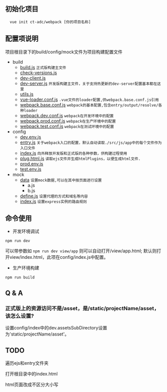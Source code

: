 ## 初始化项目

```
  vue init ct-adc/webpack [你的项目名称]
```

## 配置项说明 

项目根目录下的build/config/mock文件为项目构建配置文件

* build
    * [build.js](https://github.com/ct-adc/webpack/blob/master/template/build/build.js)  ``正式版构建主文件``
    * [check-versions.js](https://github.com/ct-adc/webpack/blob/master/template/build/check-versions.js)
    * [dev-client.js](https://github.com/ct-adc/webpack/blob/master/template/build/dev-client.js)
    * [dev-server.js](https://github.com/ct-adc/webpack/blob/master/template/build/dev-server.js) ``开发版构建主文件，关于支持热更新的dev-server配置基本都在这里``
    * [utils.js](https://github.com/ct-adc/webpack/blob/master/template/build/utils.js)
    * [vue-loader.conf.js](https://github.com/ct-adc/webpack/blob/master/template/build/vue-loader.conf.js)  ``.vue文件的loader配置,供webpack.base.conf.js引用``
    * [webpack.base.conf.js](https://github.com/ct-adc/webpack/blob/master/template/build/webpack.base.conf.js)  ``webpack的基本配置,包含entry/output/resolve/各种loader``
    * [webpack.dev.conf.js](https://github.com/ct-adc/webpack/blob/master/template/build/webpack.dev.conf.js)  ``webpack在开发环境中的配置``
    * [webpack.prod.conf.js](https://github.com/ct-adc/webpack/blob/master/template/build/webpack.prod.conf.js) ``webpack在生产环境中的配置``
    * [webpack.test.conf.js](https://github.com/ct-adc/webpack/blob/master/template/build/webpack.test.conf.js)  ``webpack在测试环境中的配置``
* config
    * [dev.env.js](https://github.com/ct-adc/webpack/tree/master/template/config/dev.env.js)
    * [entry.js](https://github.com/ct-adc/webpack/tree/master/template/config/entry.js)  ``关于webpack入口的配置，默认自动读取./src/js/app中的每个文件作为入口文件``
    * [index.js](https://github.com/ct-adc/webpack/tree/master/template/config/index.js)  ``向外释放开发版和正式版的各种参数，供构建过程使用``
    * [plug.html.js](https://github.com/ct-adc/webpack/tree/master/template/config/plug.html.js)  ``读取ejs文件并生成htmlPlugins，以便生成html文件.``
    * [prod.env.js](https://github.com/ct-adc/webpack/tree/master/template/config/prod.env.js)
    * [test.env.js](https://github.com/ct-adc/webpack/tree/master/template/config/test.env.js)
* mock
    * [data](https://github.com/ct-adc/webpack/blob/master/template/mock/data)  ``设置mock数据,可以在其中按页面进行设置``
        * a.js
        * b.js
    * [define.js](https://github.com/ct-adc/webpack/blob/master/template/mock/define.js)  ``设置代理的方式和域名等内容``
    * [index.js](https://github.com/ct-adc/webpack/blob/master/template/mock/index.js)  ``设置express实例的路由规则``

## 命令使用

* 开发环境调试

```
npm run dev
```

可以带参数如 `npm run dev view/app` 则可以自动打开/view/app.html; 默认则打开view/index.html，此项在config/index.js中配置。

* 生产环境构建

```
npm run build
```

## Q & A

### 正式版上的资源访问不是/asset，是/static/projectName/asset，该怎么设置?

设置config/index中的dev.assetsSubDirectory设置为'static/projectName/asset'。


## TODO

遍历ejs和entry文件夹

打开根目录中的index.html

html页面改成不区分大小写










